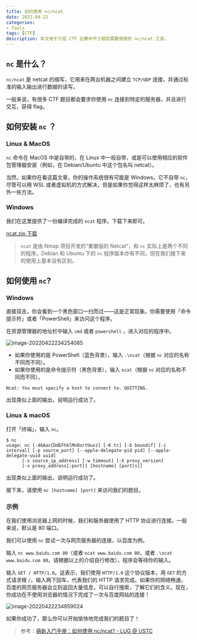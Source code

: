 ```yaml
---
title: 如何使用 nc/ncat
date: 2022-04-22
categories:
- Tools
tags: [CTF]
description: 本文用于介绍 CTF 比赛中不少题目需要使用的 nc/ncat 工具。
---
```


## `nc` 是什么？

`nc/ncat` 是 netcat 的缩写，它用来在两台机器之间建立 `TCP/UDP` 连接，并通过标准的输入输出进行数据的读写。

一般来说，有很多 CTF 题目都会要求你使用 `nc` 连接到特定的服务器，并且进行交互，获得 flag。

## 如何安装 `nc` ？

### Linux & MacOS

`nc` 命令在 MacOS 中是自带的，在 Linux 中一般自带，或是可以使用相应的软件包管理器安装（例如，在 Debian/Ubuntu 中这个包名叫 netcat）。

当然，如果你在看这篇文章，你的操作系统很有可能是 Windows。它不自带 `nc`，尽管可以用 WSL 或者虚拟机的方式解决，但是如果你觉得这样太麻烦了，也有另外一些方法。

### Windows

我们在这里提供了一份编译完成的 `ncat` 程序。下载下来即可。

[ncat.zip 下载](http://210.30.97.133:8008/tools/ncat.zip)

> `ncat` 是由 Nmap 项目开发的“重置版的 Netcat”，和 `nc` 实际上是两个不同的程序。Debian 和 Ubuntu 下的 `nc` 程序版本亦有不同，但在我们接下来的使用上基本没有区别。

## 如何使用 `nc`?

### Windows

直接双击，你会看到一个黑色窗口一扫而过——这是正常现象。你需要使用「命令提示符」或者「PowerShell」来访问这个程序。

在资源管理器的地址栏中输入 `cmd` 或者 `powershell` ，进入对应的程序中。

![image-20220422234254085](https://up-wind.github.io/assets/2022-04-22-how-to-use-nc/image-20220422234254085.png)

- 如果你使用的是 PowerShell（蓝色背景），输入 `.\ncat`（根据 `nc` 对应的名称不同而不同）。
- 如果你使用的是命令提示符（黑色背景），输入 `ncat`（根据 `nc` 对应的名称不同而不同）。

```
Ncat: You must specify a host to connect to. QUITTING.
```

出现类似上面的输出，说明运行成功了。

### Linux & macOS

打开「终端」，输入 `nc`。

```
$ nc
usage: nc [-46AacCDdEFhklMnOortUuvz] [-K tc] [-b boundif] [-i interval] [-p source_port] [--apple-delegate-pid pid] [--apple-delegate-uuid uuid]
	  [-s source_ip_address] [-w timeout] [-X proxy_version]
	  [-x proxy_address[:port]] [hostname] [port[s]]
```

出现类似上面的输出，说明运行成功了。

接下来，请使用 `nc [hostname] [port]` 来访问我们的题目。

### 示例

在我们使用浏览器上网的时候，我们和服务器使用了 HTTP 协议进行连接。一般来说，默认是 80 端口。

我们可以使用 `nc` 尝试一次与网页服务器的连接，以百度为例。

输入 `nc www.baidu.com 80`（或者 `ncat www.baidu.com 80`，或者 `.\ncat www.baidu.com 80`，请根据以上的介绍自行修改），程序会等待你的输入。

输入 `GET / HTTP/1.0`。这表示，我们使用 `HTTP/1.0` 这个协议版本，用 `GET` 的方式请求根 `/`。输入两下回车，代表我们的 HTTP 请求完成。如果你的网络畅通，百度的网页服务器会立刻返回大量信息，可以自行搜索，了解它们的含义。现在，你成功在不使用浏览器的情况下完成了一次与百度网站的连接！

![image-20220422234859024](https://up-wind.github.io/assets/2022-04-22-how-to-use-nc/image-20220422234859024.png)

如果你成功了，那么你可以开始愉快地完成我们的题目了！

> 参考：[萌新入门手册：如何使用 nc/ncat? - LUG @ USTC](https://lug.ustc.edu.cn/planet/2019/09/how-to-use-nc/)



